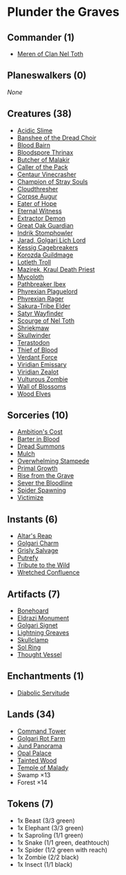 # Plunder the Graves

## Commander (1)
* [Meren of Clan Nel Toth](https://www.cardkingdom.com/catalog/search?search=header&filter%5Bname%5D=Meren+of+Clan+Nel+Toth)

## Planeswalkers (0)
*None*

## Creatures (38)
* [Acidic Slime](https://www.cardkingdom.com/catalog/search?search=header&filter%5Bname%5D=Acidic+Slime)
* [Banshee of the Dread Choir](https://www.cardkingdom.com/catalog/search?search=header&filter%5Bname%5D=Banshee+of+the+Dread+Choir)
* [Blood Bairn](https://www.cardkingdom.com/catalog/search?search=header&filter%5Bname%5D=Blood+Bairn)
* [Bloodspore Thrinax](https://www.cardkingdom.com/catalog/search?search=header&filter%5Bname%5D=Bloodspore+Thrinax)
* [Butcher of Malakir](https://www.cardkingdom.com/catalog/search?search=header&filter%5Bname%5D=Butcher+of+Malakir)
* [Caller of the Pack](https://www.cardkingdom.com/catalog/search?search=header&filter%5Bname%5D=Caller+of+the+Pack)
* [Centaur Vinecrasher](https://www.cardkingdom.com/catalog/search?search=header&filter%5Bname%5D=Centaur+Vinecrasher)
* [Champion of Stray Souls](https://www.cardkingdom.com/catalog/search?search=header&filter%5Bname%5D=Champion+of+Stray+Souls)
* [Cloudthresher](https://www.cardkingdom.com/catalog/search?search=header&filter%5Bname%5D=Cloudthresher)
* [Corpse Augur](https://www.cardkingdom.com/catalog/search?search=header&filter%5Bname%5D=Corpse+Augur)
* [Eater of Hope](https://www.cardkingdom.com/catalog/search?search=header&filter%5Bname%5D=Eater+of+Hope)
* [Eternal Witness](https://www.cardkingdom.com/catalog/search?search=header&filter%5Bname%5D=Eternal+Witness)
* [Extractor Demon](https://www.cardkingdom.com/catalog/search?search=header&filter%5Bname%5D=Extractor+Demon)
* [Great Oak Guardian](https://www.cardkingdom.com/catalog/search?search=header&filter%5Bname%5D=Great+Oak+Guardian)
* [Indrik Stomphowler](https://www.cardkingdom.com/catalog/search?search=header&filter%5Bname%5D=Indrik+Stomphowler)
* [Jarad, Golgari Lich Lord](https://www.cardkingdom.com/catalog/search?search=header&filter%5Bname%5D=Jarad%2C+Golgari+Lich+Lord)
* [Kessig Cagebreakers](https://www.cardkingdom.com/catalog/search?search=header&filter%5Bname%5D=Kessig+Cagebreakers)
* [Korozda Guildmage](https://www.cardkingdom.com/catalog/search?search=header&filter%5Bname%5D=Korozda+Guildmage)
* [Lotleth Troll](https://www.cardkingdom.com/catalog/search?search=header&filter%5Bname%5D=Lotleth+Troll)
* [Mazirek, Kraul Death Priest](https://www.cardkingdom.com/catalog/search?search=header&filter%5Bname%5D=Mazirek%2C+Kraul+Death+Priest)
* [Mycoloth](https://www.cardkingdom.com/catalog/search?search=header&filter%5Bname%5D=Mycoloth)
* [Pathbreaker Ibex](https://www.cardkingdom.com/catalog/search?search=header&filter%5Bname%5D=Pathbreaker+Ibex)
* [Phyrexian Plaguelord](https://www.cardkingdom.com/catalog/search?search=header&filter%5Bname%5D=Phyrexian+Plaguelord)
* [Phyrexian Rager](https://www.cardkingdom.com/catalog/search?search=header&filter%5Bname%5D=Phyrexian+Rager)
* [Sakura-Tribe Elder](https://www.cardkingdom.com/catalog/search?search=header&filter%5Bname%5D=Sakura-Tribe+Elder)
* [Satyr Wayfinder](https://www.cardkingdom.com/catalog/search?search=header&filter%5Bname%5D=Satyr+Wayfinder)
* [Scourge of Nel Toth](https://www.cardkingdom.com/catalog/search?search=header&filter%5Bname%5D=Scourge+of+Nel+Toth)
* [Shriekmaw](https://www.cardkingdom.com/catalog/search?search=header&filter%5Bname%5D=Shriekmaw)
* [Skullwinder](https://www.cardkingdom.com/catalog/search?search=header&filter%5Bname%5D=Skullwinder)
* [Terastodon](https://www.cardkingdom.com/catalog/search?search=header&filter%5Bname%5D=Terastodon)
* [Thief of Blood](https://www.cardkingdom.com/catalog/search?search=header&filter%5Bname%5D=Thief+of+Blood)
* [Verdant Force](https://www.cardkingdom.com/catalog/search?search=header&filter%5Bname%5D=Verdant+Force)
* [Viridian Emissary](https://www.cardkingdom.com/catalog/search?search=header&filter%5Bname%5D=Viridian+Emissary)
* [Viridian Zealot](https://www.cardkingdom.com/catalog/search?search=header&filter%5Bname%5D=Viridian+Zealot)
* [Vulturous Zombie](https://www.cardkingdom.com/catalog/search?search=header&filter%5Bname%5D=Vulturous+Zombie)
* [Wall of Blossoms](https://www.cardkingdom.com/catalog/search?search=header&filter%5Bname%5D=Wall+of+Blossoms)
* [Wood Elves](https://www.cardkingdom.com/catalog/search?search=header&filter%5Bname%5D=Wood+Elves)

## Sorceries (10)
* [Ambition's Cost](https://www.cardkingdom.com/catalog/search?search=header&filter%5Bname%5D=Ambition's+Cost)
* [Barter in Blood](https://www.cardkingdom.com/catalog/search?search=header&filter%5Bname%5D=Barter+in+Blood)
* [Dread Summons](https://www.cardkingdom.com/catalog/search?search=header&filter%5Bname%5D=Dread+Summons)
* [Mulch](https://www.cardkingdom.com/catalog/search?search=header&filter%5Bname%5D=Mulch)
* [Overwhelming Stampede](https://www.cardkingdom.com/catalog/search?search=header&filter%5Bname%5D=Overwhelming+Stampede)
* [Primal Growth](https://www.cardkingdom.com/catalog/search?search=header&filter%5Bname%5D=Primal+Growth)
* [Rise from the Grave](https://www.cardkingdom.com/catalog/search?search=header&filter%5Bname%5D=Rise+from+the+Grave)
* [Sever the Bloodline](https://www.cardkingdom.com/catalog/search?search=header&filter%5Bname%5D=Sever+the+Bloodline)
* [Spider Spawning](https://www.cardkingdom.com/catalog/search?search=header&filter%5Bname%5D=Spider+Spawning)
* [Victimize](https://www.cardkingdom.com/catalog/search?search=header&filter%5Bname%5D=Victimize)

## Instants (6)
* [Altar's Reap](https://www.cardkingdom.com/catalog/search?search=header&filter%5Bname%5D=Altar's+Reap)
* [Golgari Charm](https://www.cardkingdom.com/catalog/search?search=header&filter%5Bname%5D=Golgari+Charm)
* [Grisly Salvage](https://www.cardkingdom.com/catalog/search?search=header&filter%5Bname%5D=Grisly+Salvage)
* [Putrefy](https://www.cardkingdom.com/catalog/search?search=header&filter%5Bname%5D=Putrefy)
* [Tribute to the Wild](https://www.cardkingdom.com/catalog/search?search=header&filter%5Bname%5D=Tribute+to+the+Wild)
* [Wretched Confluence](https://www.cardkingdom.com/catalog/search?search=header&filter%5Bname%5D=Wretched+Confluence)

## Artifacts (7)
* [Bonehoard](https://www.cardkingdom.com/catalog/search?search=header&filter%5Bname%5D=Bonehoard)
* [Eldrazi Monument](https://www.cardkingdom.com/catalog/search?search=header&filter%5Bname%5D=Eldrazi+Monument)
* [Golgari Signet](https://www.cardkingdom.com/catalog/search?search=header&filter%5Bname%5D=Golgari+Signet)
* [Lightning Greaves](https://www.cardkingdom.com/catalog/search?search=header&filter%5Bname%5D=Lightning+Greaves)
* [Skullclamp](https://www.cardkingdom.com/catalog/search?search=header&filter%5Bname%5D=Skullclamp)
* [Sol Ring](https://www.cardkingdom.com/catalog/search?search=header&filter%5Bname%5D=Sol+Ring)
* [Thought Vessel](https://www.cardkingdom.com/catalog/search?search=header&filter%5Bname%5D=Thought+Vessel)

## Enchantments (1)
* [Diabolic Servitude](https://www.cardkingdom.com/catalog/search?search=header&filter%5Bname%5D=Diabolic+Servitude)

## Lands (34)
* [Command Tower](https://www.cardkingdom.com/catalog/search?search=header&filter%5Bname%5D=Command+Tower)
* [Golgari Rot Farm](https://www.cardkingdom.com/catalog/search?search=header&filter%5Bname%5D=Golgari+Rot+Farm)
* [Jund Panorama](https://www.cardkingdom.com/catalog/search?search=header&filter%5Bname%5D=Jund+Panorama)
* [Opal Palace](https://www.cardkingdom.com/catalog/search?search=header&filter%5Bname%5D=Opal+Palace)
* [Tainted Wood](https://www.cardkingdom.com/catalog/search?search=header&filter%5Bname%5D=Tainted+Wood)
* [Temple of Malady](https://www.cardkingdom.com/catalog/search?search=header&filter%5Bname%5D=Temple+of+Malady)
* Swamp ×13  
* Forest ×14  

## Tokens (7)
* 1x Beast (3/3 green)  
* 1x Elephant (3/3 green)  
* 1x Saproling (1/1 green)  
* 1x Snake (1/1 green, deathtouch)  
* 1x Spider (1/2 green with reach)  
* 1x Zombie (2/2 black)  
* 1x Insect (1/1 black)
